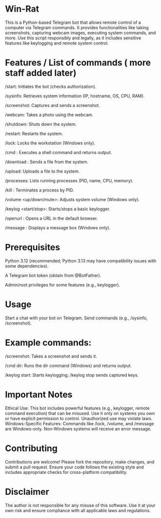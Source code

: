 

# Win-Rat
This is a Python-based Telegram bot that allows remote control of a computer via Telegram commands. It provides functionalities like taking screenshots, capturing webcam images, executing system commands, and more. Use this script responsibly and legally, as it includes sensitive features like keylogging and remote system control.

# Features / List of commands ( more staff added later)

/start: Initiates the bot (checks authorization).

/sysinfo: Retrieves system information (IP, hostname, OS, CPU, RAM).

/screenshot: Captures and sends a screenshot.

/webcam: Takes a photo using the webcam.

/shutdown: Shuts down the system.

/restart: Restarts the system.

/lock: Locks the workstation (Windows only).

/cmd <command>: Executes a shell command and returns output.

/download <path>: Sends a file from the system.

/upload: Uploads a file to the system.

/processes: Lists running processes (PID, name, CPU, memory).

/kill <pid>: Terminates a process by PID.

/volume <up/down/mute>: Adjusts system volume (Windows only).

/keylog <start/stop>: Starts/stops a basic keylogger.

/openurl <url>: Opens a URL in the default browser.

/message <text>: Displays a message box (Windows only).

# Prerequisites

Python 3.12 (recommended; Python 3.13 may have compatibility issues with some dependencies).

A Telegram bot token (obtain from @BotFather).

Admin/root privileges for some features (e.g., keylogger).

# Usage

Start a chat with your bot on Telegram.
Send commands (e.g., /sysinfo, /screenshot).

# Example commands:

/screenshot: Takes a screenshot and sends it.

/cmd dir: Runs the dir command (Windows) and returns output.

/keylog start: Starts keylogging; /keylog stop sends captured keys.

# Important Notes

Ethical Use: This bot includes powerful features (e.g., keylogger, remote command execution) that can be misused. Use it only on systems you own or have explicit permission to control. Unauthorized use may violate laws.
Windows-Specific Features: Commands like /lock, /volume, and /message are Windows-only. Non-Windows systems will receive an error message.

# Contributing

Contributions are welcome! Please fork the repository, make changes, and submit a pull request. Ensure your code follows the existing style and includes appropriate checks for cross-platform compatibility.

# Disclaimer
The author is not responsible for any misuse of this software. Use it at your own risk and ensure compliance with all applicable laws and regulations.